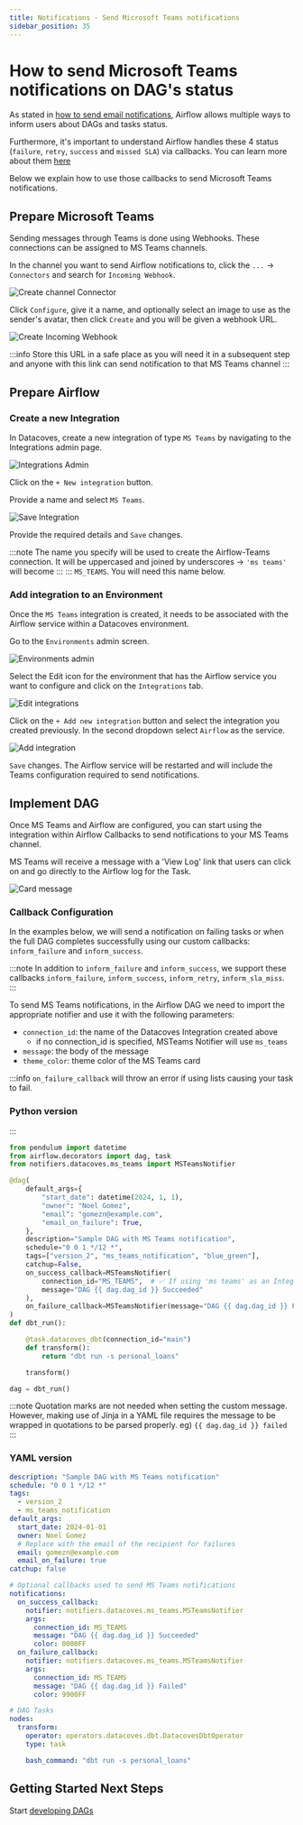 ```yaml
---
title: Notifications - Send Microsoft Teams notifications
sidebar_position: 35
---
```

# How to send Microsoft Teams notifications on DAG's status

As stated in [how to send email notifications](/how-tos/airflow/send-emails.md), Airflow allows multiple ways to inform users about DAGs and tasks status.

Furthermore, it's important to understand Airflow handles these 4 status (`failure`, `retry`, `success` and `missed SLA`) via callbacks. You can learn more about them [here](https://airflow.apache.org/docs/apache-airflow/2.2.1/logging-monitoring/callbacks.html)

Below we explain how to use those callbacks to send Microsoft Teams notifications.

## Prepare Microsoft Teams

Sending messages through Teams is done using Webhooks. These connections can be assigned to MS Teams channels.

In the channel you want to send Airflow notifications to, click the `...` -> `Connectors` and search for `Incoming Webhook`.

![Create channel Connector](./assets/create-channel-connector.png)

Click `Configure`, give it a name, and optionally select an image to use as the sender's avatar, then click `Create` and you will be given a webhook URL.

![Create Incoming Webhook](./assets/create-incoming-webhook.png)

:::info Store this URL in a safe place as you will need it in a subsequent step and anyone with this link can send notification to that MS Teams channel
:::
## Prepare Airflow
### Create a new Integration

In Datacoves, create a new integration of type `MS Teams` by navigating to the Integrations admin page.

![Integrations Admin](./assets/menu_integrations.gif)

Click on the `+ New integration` button.

Provide a name and select `MS Teams`.

![Save Integration](./assets/save_msteams_integration.png)

Provide the required details and `Save` changes.

:::note
The name you specify will be used to create the Airflow-Teams connection. It will be uppercased and joined by underscores -> `'ms teams'` will become :::
:::
`MS_TEAMS`. You will need this name below.

### Add integration to an Environment

Once the `MS Teams` integration is created, it needs to be associated with the Airflow service within a Datacoves environment.

Go to the `Environments` admin screen.

![Environments admin](./assets/menu_environments.gif)

Select the Edit icon for the environment that has the Airflow service you want to configure and click on the `Integrations` tab.

![Edit integrations](./assets/edit_integrations.png)

Click on the `+ Add new integration` button and select the integration you created previously. In the second dropdown select `Airflow` as the service.

![Add integration](./assets/add_msteams_integration.png)

`Save` changes. The Airflow service will be restarted and will include the Teams configuration required to send notifications.

## Implement DAG

Once MS Teams and Airflow are configured, you can start using the integration within Airflow Callbacks to send notifications to your MS Teams channel.

MS Teams will receive a message with a 'View Log' link that users can click on and go directly to the Airflow log for the Task.

![Card message](./assets/teams-card-message.png)

### Callback Configuration

In the examples below, we will send a notification on failing tasks or when the full DAG completes successfully using our custom callbacks: `inform_failure` and `inform_success`.

:::note
In addition to `inform_failure` and `inform_success`, we support these callbacks `inform_failure`, `inform_success`, `inform_retry`, `inform_sla_miss`.
:::

To send MS Teams notifications, in the Airflow DAG we need to import the appropriate notifier and use it with the following parameters:

- `connection_id`: the name of the Datacoves Integration created above
  - if no connection_id is specified, MSTeams Notifier will use `ms_teams`
- `message`: the body of the message
- `theme_color`: theme color of the MS Teams card

:::info  `on_failure_callback` will throw an error if using lists causing your task to fail.
### Python version
:::

```python
from pendulum import datetime
from airflow.decorators import dag, task
from notifiers.datacoves.ms_teams import MSTeamsNotifier

@dag(
    default_args={
        "start_date": datetime(2024, 1, 1),
        "owner": "Noel Gomez",
        "email": "gomezn@example.com",
        "email_on_failure": True,
    },
    description="Sample DAG with MS Teams notification",
    schedule="0 0 1 */12 *",
    tags=["version_2", "ms_teams_notification", "blue_green"],
    catchup=False,
    on_success_callback=MSTeamsNotifier(
        connection_id="MS_TEAMS",  # ✅ If using 'ms teams' as an Integration, this is optional
        message="DAG {{ dag.dag_id }} Succeeded"
    ),
    on_failure_callback=MSTeamsNotifier(message="DAG {{ dag.dag_id }} Failed"),
)
def dbt_run():

    @task.datacoves_dbt(connection_id="main")  
    def transform():
        return "dbt run -s personal_loans"

    transform() 

dag = dbt_run()
```

:::note
Quotation marks are not needed when setting the custom message. However, making use of Jinja in a YAML file requires the message to be wrapped in quotations to be parsed properly. eg) `{{ dag.dag_id }} failed`
:::

### YAML version

```yaml
description: "Sample DAG with MS Teams notification"
schedule: "0 0 1 */12 *"
tags:
  - version_2
  - ms_teams_notification
default_args:
  start_date: 2024-01-01
  owner: Noel Gomez
  # Replace with the email of the recipient for failures
  email: gomezn@example.com
  email_on_failure: true
catchup: false

# Optional callbacks used to send MS Teams notifications
notifications:
  on_success_callback:
    notifier: notifiers.datacoves.ms_teams.MSTeamsNotifier
    args:
      connection_id: MS_TEAMS
      message: "DAG {{ dag.dag_id }} Succeeded"
      color: 0000FF
  on_failure_callback:
    notifier: notifiers.datacoves.ms_teams.MSTeamsNotifier
    args:
      connection_id: MS_TEAMS
      message: "DAG {{ dag.dag_id }} Failed"
      color: 9900FF

# DAG Tasks
nodes:
  transform:
    operator: operators.datacoves.dbt.DatacovesDbtOperator
    type: task

    bash_command: "dbt run -s personal_loans"
```

## Getting Started Next Steps

Start [developing DAGs](getting-started/Admin/creating-airflow-dags.md)
